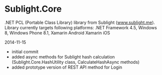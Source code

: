 Sublight.Core
=============

.NET PCL (Portable Class Library) library from Sublight (www.sublight.me). Library currently targets following platforms: .NET Framework 4.5, Windows 8, Windows Phone 8.1, Xamarin Android Xamarin iOS

2014-11-15

* initial commit
* added async methods for Sublight hash calculation (Sublight.Core.HashUtility class, CalculateHashAsync methods)
* added prototype version of REST API method for Login
